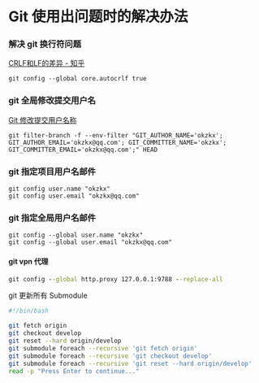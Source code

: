 # Git 使用出问题时的解决办法

### 解决 git 换行符问题

[CRLF和LF的差异 - 知乎](https://zhuanlan.zhihu.com/p/380574688)

```
git config --global core.autocrlf true
```

### git 全局修改提交用户名

[Git 修改提交用户名称](https://stackoverflow.com/questions/750172/how-to-change-the-author-and-committer-name-and-e-mail-of-multiple-commits-in-gi)

```
git filter-branch -f --env-filter "GIT_AUTHOR_NAME='okzkx'; GIT_AUTHOR_EMAIL='okzkx@qq.com'; GIT_COMMITTER_NAME='okzkx'; GIT_COMMITTER_EMAIL='okzkx@qq.com';" HEAD
```

### git 指定项目用户名邮件

```
git config user.name "okzkx"
git config user.email "okzkx@qq.com"
```

### git 指定全局用户名邮件

```
git config --global user.name "okzkx"
git config --global user.email "okzkx@qq.com"
```

#### git vpn 代理

``` cmd
git config --global http.proxy 127.0.0.1:9788 --replace-all
```

git 更新所有 Submodule

``` sh
#!/bin/bash

git fetch origin
git checkout develop
git reset --hard origin/develop
git submodule foreach --recursive 'git fetch origin'
git submodule foreach --recursive 'git checkout develop'
git submodule foreach --recursive 'git reset --hard origin/develop'
read -p "Press Enter to continue..."
```